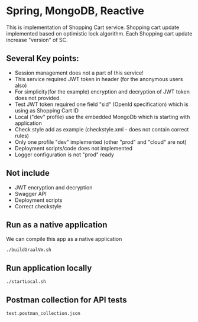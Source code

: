 # Spring, MongoDB, Reactive

This is implementation of Shopping Cart service.
Shopping cart update implemented based on optimistic lock algorithm.
Each Shopping cart update increase "version" of SC.

## Several Key points:
- Session management does not a part of this service!  
- This service required JWT token in header (for the anonymous users also)
- For simplicity(for the example) encryption and decryption of JWT token does not provided.
- Test JWT token required one field "sid" (OpenId specification) which is using as Shopping Cart ID
- Local ("dev" profile) use the embedded MongoDb which is starting with application
- Check style add as example (checkstyle.xml - does not contain correct rules)
- Only one profile "dev" implemented (other "prod" and "cloud" are not) 
- Deployment scripts/code does not implemented 
- Logger configuration is not "prod" ready 

## Not include
- JWT encryption and decryption
- Swagger API
- Deployment scripts
- Correct checkstyle 

## Run as a native application
We can compile this app as a native application
```
./buildGraalVm.sh
```

## Run application locally
```
./startLocal.sh
```

## Postman collection for API tests
```
test.postman_collection.json
```